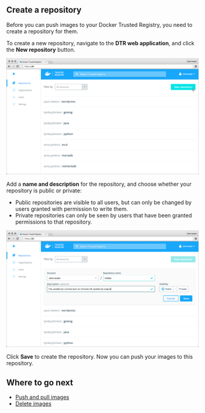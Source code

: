 <!--[metadata]>
+++
aliases = ["/docker-trusted-registry/userguide/"]
title = "Create a repository"
description = "Learn how to manage your repositories on Docker Trusted Registry."
keywords = ["docker, registry, management, repository"]
[menu.main]
parent="dtr_menu_repos_and_images"
weight=0
+++
<![end-metadata]-->

## Create a repository

Before you can push images to your Docker Trusted Registry, you need to
create a repository for them.

To create a new repository, navigate to the **DTR web application**, and click
the **New repository** button.

![](../images/create-repo-1.png)

Add a **name and description** for the repository, and choose whether your
repository is public or private:

  * Public repositories are visible to all users, but can only be changed by
  users granted with permission to write them.
  * Private repositories can only be seen by users that have been granted
  permissions to that repository.

![](../images/create-repo-2.png)

Click **Save** to create the repository. Now you can push your images to this
repository.


## Where to go next

* [Push and pull images](push-and-pull-images.md)
* [Delete images](delete-images.md)
